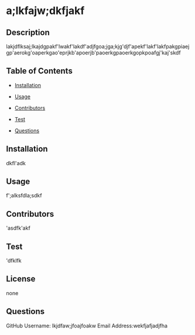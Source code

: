  
# a;lkfajw;dkfjakf
## Description
lakjdflksaj;lkajdgpakf'lwakf'lakdf'adjfgoa;jga;kjg'djf'apekf'lakf'lakfpakgpiaejgp'aerokg'oaperkgao'eprjkb'apoerjb'paoerkgpaoerkgopkpoafgj'kaj'skdf
## Table of Contents
* [Installation](#installation)
* [Usage](#usage)
* [Contributors](#contributors) 
* [Test](#test)

* [Questions](#questions)

## Installation
dkfl'adk

## Usage 
f';alksfdla;sdkf

## Contributors
'asdfk'akf

## Test
'dfklfk

## License
none

## Questions 
 GitHub Username: lkjdfaw;jfoajfoakw
Email Address:wekfjafjadjfha
